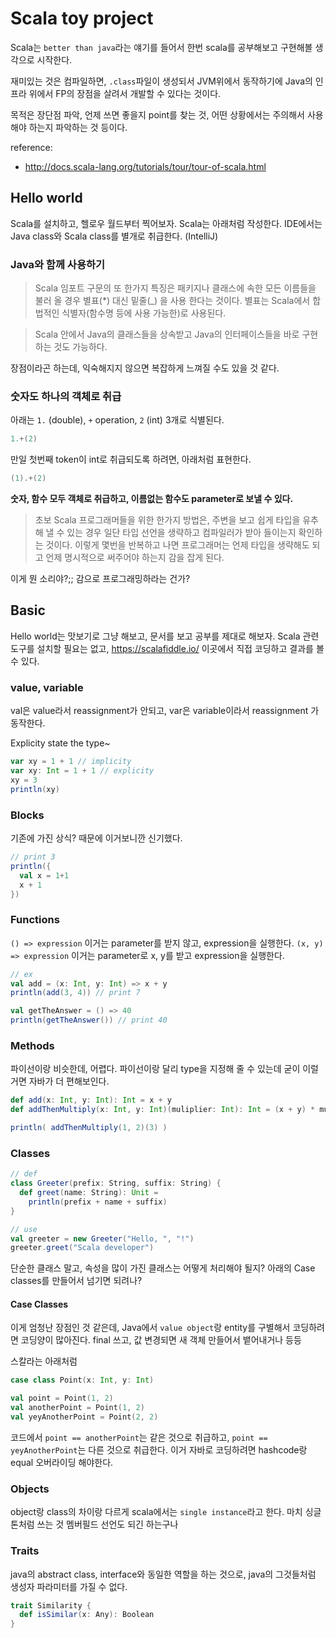 # Scala toy project

Scala는 `better than java`라는 얘기를 들어서 한번 scala를 공부해보고 구현해볼 생각으로 시작한다. 

재미있는 것은 컴파일하면, `.class`파일이 생성되서 JVM위에서 동작하기에 Java의 인프라 위에서 FP의 장점을 살려서 개발할 수 있다는 것이다.

목적은 장단점 파악, 언제 쓰면 좋을지 point를 찾는 것, 어떤 상황에서는 주의해서 사용해야 하는지 파악하는 것 등이다.

reference: 
- <http://docs.scala-lang.org/tutorials/tour/tour-of-scala.html>

## Hello world

Scala를 설치하고, 헬로우 월드부터 찍어보자. Scala는 아래처럼 작성한다. IDE에서는 Java class와 Scala class를 별개로 취급한다. (IntelliJ)

### Java와 함께 사용하기

> Scala 임포트 구문의 또 한가지 특징은 패키지나 클래스에 속한 모든 이름들을 불러 올 경우 별표(*) 대신 밑줄(_) 을 사용 한다는 것이다. 별표는 Scala에서 합법적인 식별자(함수명 등에 사용 가능한)로 사용된다.

> Scala 안에서 Java의 클래스들을 상속받고 Java의 인터페이스들을 바로 구현하는 것도 가능하다.

장점이라곤 하는데, 익숙해지지 않으면 복잡하게 느껴질 수도 있을 것 같다.

### 숫자도 하나의 객체로 취급

아래는 `1.` (double), `+` operation, `2` (int) 3개로 식별된다. 

```scala
1.+(2)
```

만일 첫번째 token이 int로 취급되도록 하려면, 아래처럼 표현한다.

```scala
(1).+(2)
```

**숫자, 함수 모두 객체로 취급하고, 이름없는 함수도 parameter로 보낼 수 있다.**

> 초보 Scala 프로그래머들을 위한 한가지 방법은, 주변을 보고 쉽게 타입을 유추 해 낼 수 있는 경우 일단 타입 선언을 생략하고 컴파일러가 받아 들이는지 확인하는 것이다. 이렇게 몇번을 반복하고 나면 프로그래머는 언제 타입을 생략해도 되고 언제 명시적으로 써주어야 하는지 감을 잡게 된다.

이게 뭔 소리야?;; 감으로 프로그래밍하라는 건가?

## Basic

Hello world는 맛보기로 그냥 해보고, 문서를 보고 공부를 제대로 해보자.
Scala 관련 도구를 설치할 필요는 없고, <https://scalafiddle.io/> 이곳에서 직접 코딩하고 결과를 볼 수 있다.

### value, variable

val은 value라서 reassignment가 안되고, var은 variable이라서 reassignment 가 동작한다.

Explicity state the type~

```scala
var xy = 1 + 1 // implicity
var xy: Int = 1 + 1 // explicity
xy = 3
println(xy)
```

### Blocks

기존에 가진 상식? 때문에 이거보니깐 신기했다.

```scala
// print 3
println({
  val x = 1+1
  x + 1
})
```

### Functions

`() => expression` 이거는 parameter를 받지 않고, expression을 실행한다.
`(x, y) => expression` 이거는 parameter로 x, y를 받고 expression을 실행한다.

```scala
// ex
val add = (x: Int, y: Int) => x + y
println(add(3, 4)) // print 7

val getTheAnswer = () => 40
println(getTheAnswer()) // print 40
```

### Methods

파이선이랑 비슷한데, 어렵다. 파이선이랑 달리 type을 지정해 줄 수 있는데 굳이 이럴거면 자바가 더 편해보인다.

```scala
def add(x: Int, y: Int): Int = x + y
def addThenMultiply(x: Int, y: Int)(muliplier: Int): Int = (x + y) * multiplier

println( addThenMultiply(1, 2)(3) )
```

### Classes

```scala
// def
class Greeter(prefix: String, suffix: String) {
  def greet(name: String): Unit =
    println(prefix + name + suffix)
}

// use
val greeter = new Greeter("Hello, ", "!")
greeter.greet("Scala developer")
```

단순한 클래스 말고, 속성을 많이 가진 클래스는 어떻게 처리해야 될지? 
아래의 Case classes를 만들어서 넘기면 되려나?

#### Case Classes

이게 엄청난 장점인 것 같은데, Java에서 `value object`랑 entity를 구별해서 코딩하려면 코딩양이 많아진다. final 쓰고, 값 변경되면 새 객체 만들어서 뱉어내거나 등등

스칼라는 아래처럼

```scala
case class Point(x: Int, y: Int)

val point = Point(1, 2)
val anotherPoint = Point(1, 2)
val yeyAnotherPoint = Point(2, 2)

```

코드에서 `point == anotherPoint`는 같은 것으로 취급하고, `point == yeyAnotherPoint`는 다른 것으로 취급한다. 이거 자바로 코딩하려면 hashcode랑 equal 오버라이딩 해야한다.

### Objects

object랑 class의 차이랑 다르게 scala에서는 `single instance`라고 한다. 마치 싱글톤처럼 쓰는 것 멤버필드 선언도 되긴 하는구나

### Traits

java의 abstract class, interface와 동일한 역할을 하는 것으로, java의 그것들처럼 생성자 파라미터를 가질 수 없다. 

```scala
trait Similarity {
  def isSimilar(x: Any): Boolean
}
```




